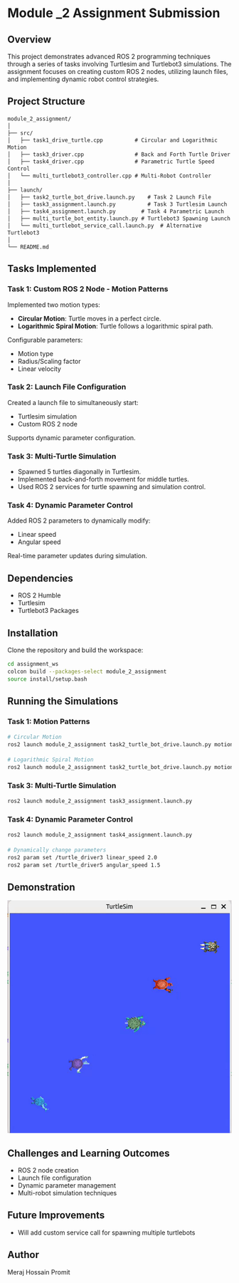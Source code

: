 # Module _2 Assignment Submission

## Overview
This project demonstrates advanced ROS 2 programming techniques through a series of tasks involving Turtlesim and Turtlebot3 simulations. The assignment focuses on creating custom ROS 2 nodes, utilizing launch files, and implementing dynamic robot control strategies.

## Project Structure

```
module_2_assignment/
│
├── src/
│   ├── task1_drive_turtle.cpp          # Circular and Logarithmic Motion 
│   ├── task3_driver.cpp                # Back and Forth Turtle Driver
│   ├── task4_driver.cpp                # Parametric Turtle Speed Control
│   └── multi_turtlebot3_controller.cpp # Multi-Robot Controller
│
├── launch/
│   ├── task2_turtle_bot_drive.launch.py    # Task 2 Launch File
│   ├── task3_assignment.launch.py          # Task 3 Turtlesim Launch
│   ├── task4_assignment.launch.py        # Task 4 Parametric Launch 
│   ├── multi_turtle_bot_entity.launch.py # Turtlebot3 Spawning Launch 
│   └── multi_turtlebot_service_call.launch.py  # Alternative Turtlebot3 
│
└── README.md
```

## Tasks Implemented

### Task 1: Custom ROS 2 Node - Motion Patterns
Implemented two motion types:
- **Circular Motion**: Turtle moves in a perfect circle.
- **Logarithmic Spiral Motion**: Turtle follows a logarithmic spiral path.

Configurable parameters:
- Motion type
- Radius/Scaling factor
- Linear velocity

### Task 2: Launch File Configuration
Created a launch file to simultaneously start:
- Turtlesim simulation
- Custom ROS 2 node

Supports dynamic parameter configuration.

### Task 3: Multi-Turtle Simulation
- Spawned 5 turtles diagonally in Turtlesim.
- Implemented back-and-forth movement for middle turtles.
- Used ROS 2 services for turtle spawning and simulation control.

### Task 4: Dynamic Parameter Control
Added ROS 2 parameters to dynamically modify:
- Linear speed
- Angular speed

Real-time parameter updates during simulation.

## Dependencies
- ROS 2 Humble
- Turtlesim
- Turtlebot3 Packages

## Installation
Clone the repository and build the workspace:
```bash
cd assignment_ws
colcon build --packages-select module_2_assignment
source install/setup.bash
```

## Running the Simulations

### Task 1: Motion Patterns
```bash
# Circular Motion
ros2 launch module_2_assignment task2_turtle_bot_drive.launch.py motion_type:=circular b:=2.0

# Logarithmic Spiral Motion
ros2 launch module_2_assignment task2_turtle_bot_drive.launch.py motion_type:=logarithmic b:=0.5
```

### Task 3: Multi-Turtle Simulation
```bash
ros2 launch module_2_assignment task3_assignment.launch.py
```

### Task 4: Dynamic Parameter Control
```bash
ros2 launch module_2_assignment task4_assignment.launch.py

# Dynamically change parameters
ros2 param set /turtle_driver3 linear_speed 2.0
ros2 param set /turtle_driver5 angular_speed 1.5
```

## Demonstration

<p align="center">
  <img src="ezgif-4-31fb08da10.gif" alt="alt text" />
</p>


## Challenges and Learning Outcomes
- ROS 2 node creation
- Launch file configuration
- Dynamic parameter management
- Multi-robot simulation techniques

## Future Improvements
- Will add custom service call for spawning multiple turtlebots

## Author
Meraj Hossain Promit